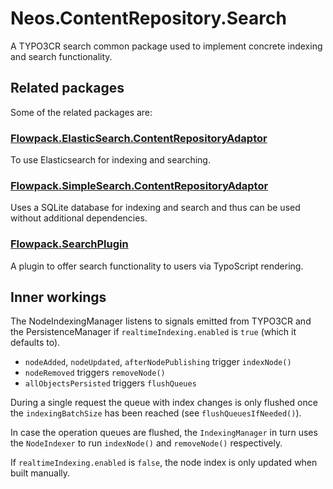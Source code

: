 # Neos.ContentRepository.Search

A TYPO3CR search common package used to implement concrete indexing and search functionality.

## Related packages

Some of the related packages are:

### [Flowpack.ElasticSearch.ContentRepositoryAdaptor](https://github.com/Flowpack/Flowpack.ElasticSearch.ContentRepositoryAdaptor/)

To use Elasticsearch for indexing and searching.

### [Flowpack.SimpleSearch.ContentRepositoryAdaptor](https://github.com/kitsunet/Flowpack.SimpleSearch.ContentRepositoryAdaptor)

Uses a SQLite database for indexing and search and thus can be used without additional dependencies.

### [Flowpack.SearchPlugin](https://github.com/skurfuerst/Flowpack.SearchPlugin)

A plugin to offer search functionality to users via TypoScript rendering.

## Inner workings

The NodeIndexingManager listens to signals emitted from TYPO3CR and the PersistenceManager if
`realtimeIndexing.enabled` is `true` (which it defaults to).

- `nodeAdded`, `nodeUpdated`, `afterNodePublishing` trigger `indexNode()`
- `nodeRemoved` triggers `removeNode()`
- `allObjectsPersisted` triggers `flushQueues`

During a single request the queue with index changes is only flushed once the `indexingBatchSize`
has been reached (see `flushQueuesIfNeeded()`).

In case the operation queues are flushed, the `IndexingManager` in turn uses the `NodeIndexer`
to run `indexNode()` and `removeNode()` respectively.

If `realtimeIndexing.enabled` is `false`, the node index is only updated when built manually.
